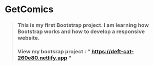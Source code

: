 #  **GetComics**

> ### This is my first Bootstrap project. I am learning how Bootstrap works and how to develop a responsive website.
> ### View my bootsrap project : **" https://deft-cat-260e80.netlify.app "**
